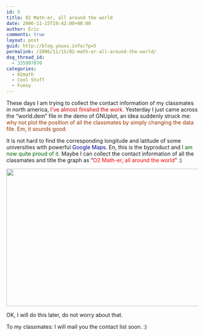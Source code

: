 ```yaml
---
id: 5
title: 02 Math-er, all around the world
date: 2006-11-15T19:42:00+00:00
author: Eric
comments: true
layout: post
guid: http://blog.youxu.info/?p=5
permalink: /2006/11/15/02-math-er-all-around-the-world/
dsq_thread_id:
  - 335997070
categories:
  - 02math
  - Cool Stuff
  - Funny
---
```

These days I am trying to collect the contact information of my classmates in north america, <span style="color: #cc0000">I&#8217;ve almost finished the work.</span> Yesterday I just came across the &#8220;world.dem&#8221; file in the demo of GNUplot, an idea suddenly struck me: <span style="color: #993300">why not plot the position of all the classmates by simply changing the data file. Em, it sounds good.</span>

It is not hard to find the corresponding longitude and latitude of some universities with powerful <span style="color: #000099">Google Maps</span>. En, this is the byproduct and <span style="font-style: italic"></span><span style="color: #006600">I am now quite proud of it.</span> Maybe I can collect the contact information of all the classmates and title the graph as &#8220;<span style="color: #ff0000">O2 Math-er, all around the world</span>&#8221; :)
  
[<img src="http://photos1.blogger.com/blogger2/6246/2316/320/Picture%206.png" style="cursor: pointer; width: 509px; height: 361px" border="0" />](http://photos1.blogger.com/blogger2/6246/2316/1600/Picture%206.png)

OK, I will do this later, do not worry about that.

To my classmates: I will mail you the contact list soon. :)
